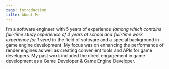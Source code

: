 ```yaml
---
tags: introduction
title: About Me
---
```


I’m a software engineer with 5 years of experience _(among which contains full-time study experience of 4 years at school and full-time work experience for 1 year)_ in the field of software and a special background in game engine development. My focus was on enhancing the performance of render engines as well as creating convenient tools and APIs for game developers. My past work included the direct engagement in game development as a Game Developer & Game Engine Developer.
